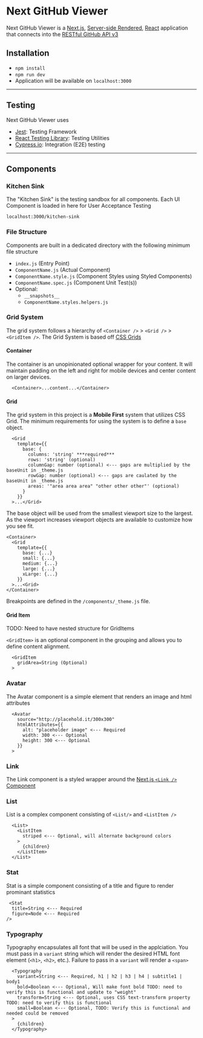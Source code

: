 # Next GitHub Viewer

Next GitHub Viewer is a [Next.js](https://nextjs.org/), [Server-side Rendered](https://nextjs.org/features/server-side-rendering#benefits), [React](https://reactjs.org/) application that connects into the [RESTful GitHub API v3](https://developer.github.com/v3/)

## Installation

- `npm install`
- `npm run dev`
- Application will be available on `localhost:3000`

---

## Testing

Next GitHub Viewer uses

- [Jest](https://jestjs.io/docs/en/configuration): Testing Framework
- [React Testing Library](https://github.com/testing-library/react-testing-library): Testing Utilities
- [Cypress.io](https://www.cypress.io/): Integration (E2E) testing

---

## Components

### Kitchen Sink

The "Kitchen Sink" is the testing sandbox for all components. Each UI Component is loaded in here for User Acceptance Testing

`localhost:3000/kitchen-sink`

### File Structure

Components are built in a dedicated directory with the following minimum file structure

- `index.js` (Entry Point)
- `ComponentName.js` (Actual Component)
- `ComponentName.style.js` (Component Styles using Styled Components)
- `ComponentName.spec.js` (Component Unit Test(s))
- Optional:
  - `__snapshots__`
  - `ComponentName.styles.helpers.js`

### Grid System

The grid system follows a hierarchy of `<Container />` > `<Grid />` > `<GridItem />`. The Grid System is based off [CSS Grids](https://css-tricks.com/snippets/css/complete-guide-grid/)

#### Container

The container is an unopinionated optional wrapper for your content. It will maintain padding on the left and right for mobile devices and center content on larger devices.

```
  <Container>...content...</Container>
```

#### Grid

The grid system in this project is a **Mobile First** system that utilizes CSS Grid. The minimum requirements for using the system is to define a `base` object.

```
  <Grid
    template={{
      base: {
        columns: 'string' ***required***
        rows: 'string' (optional)
        columnGap: number (optional) <--- gaps are multiplied by the baseUnit in _theme.js
        rowGap: number (optional) <--- gaps are caulated by the baseUnit in _theme.js
        areas: '"area area area" "other other other"' (optional)
      }
    }}
  >...</Grid>
```

The base object will be used from the smallest viewport size to the largest. As the viewport increases viewport objects are available to customize how you see fit.

```
<Container>
  <Grid
    template={{
      base: {...}
      small: {...}
      medium: {...}
      large: {...}
      xLarge: {...}
    }}
  >...<Grid>
</Container>
```

Breakpoints are defined in the `/components/_theme.js` file.

#### Grid Item

TODO: Need to have nested structure for GridItems

`<GridItem>` is an optional component in the grouping and allows you to define content alignment.

```
  <GridItem
    gridArea=String (Optional)
  >
```

### Avatar

The Avatar component is a simple element that renders an image and html attributes

```
  <Avatar
    source="http://placehold.it/300x300"
    htmlAttributes={{
      alt: "placeholder image" <--- Required
      width: 300 <--- Optional
      height: 300 <--- Optional
    }}
  >
```

### Link

The Link component is a styled wrapper around the [Next.js `<Link />` Component](https://nextjs.org/learn/basics/navigate-between-pages/using-link)

### List

List is a complex component consisting of `<List/>` and `<ListItem />`

```
  <List>
    <ListItem
      striped <--- Optional, will alternate background colors
    >
      {children}
    </ListItem>
  </List>
```

### Stat

Stat is a simple component consisting of a title and figure to render prominant statistics

```
 <Stat
  title=String <--- Required
  figure=Node <--- Required
/>
```

### Typography

Typography encapsulates all font that will be used in the applciation. You must pass in a `variant` string which will render the desired HTML font element (`<h1>`, `<h2>`, etc.). Failure to pass in a `variant` will render a `<span>`

```
  <Typography
    variant=String <--- Required, h1 | h2 | h3 | h4 | subtitle1 | body1
    bold=Boolean <--- Optional, Will make font bold TODO: need to verify this is functional and update to "weight"
    transform=String <--- Optional, uses CSS text-transform property TODO: need to verify this is functional
    small=Boolean <--- Optional, TODO: Verify this is functional and needed could be removed
  >
    {children}
  </Typography>
```
